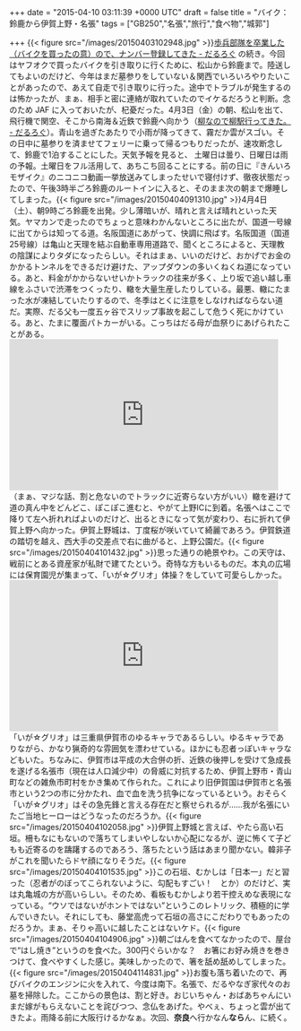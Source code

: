 
+++
date = "2015-04-10 03:11:39 +0000 UTC"
draft = false
title = "バイク：鈴鹿から伊賀上野・名張"
tags = ["GB250","名張","旅行","食べ物","城郭"]

+++
{{< figure src="/images/20150403102948.jpg"  >}}<a href="https://blog.daruyanagi.jp/entry/2015/04/06/195219">歩兵部隊を卒業した（バイクを買ったの意）ので、ナンバー登録してきた - だるろぐ</a> の続き。今回はヤフオクで買ったバイクを引き取りに行くために、松山から鈴鹿まで。陸送してもよいのだけど、今年はまだ墓参りをしていない＆関西でいろいろやりたいことがあったので、あえて自走で引き取りに行った。途中でトラブルが発生するのは怖かったが、まぁ、相手と密に連絡が取れていたのでイケるだろうと判断。念のため JAF に入っておいたが、杞憂だった。4月3日（金）の朝、松山を出て、飛行機で関空、そこから南海＆近鉄で鈴鹿へ向かう（<a href="https://blog.daruyanagi.jp/entry/2015/04/05/082420">柳なので柳駅行ってきた。 - だるろぐ</a>）。青山を過ぎたあたりで小雨が降ってきて、霧だか雲がスゴい。その日中に墓参りを済ませてフェリーに乗って帰るつもりだったが、速攻断念して、鈴鹿で1泊することにした。天気予報を見ると、 土曜日は曇り、日曜日は雨の予報。土曜日をフル活用して、あちこち回ることにする。前の日に『きんいろモザイク』のニコニコ動画一挙放送みてしまったせいで寝付けず、徹夜状態だったので、午後3時半ごろ鈴鹿のルートインに入ると、そのまま次の朝まで爆睡してしまった。{{< figure src="/images/20150404091310.jpg"  >}}4月4日（土）、朝9時ごろ鈴鹿を出発。少し薄暗いが、晴れと言えば晴れといった天気。ヤマカンで走ったのでちょっと意味わかんないところに出たが、国道一号線に出てからは知ってる道。名阪国道にあがって、快調に飛ばす。名阪国道（国道25号線）は亀山と天理を結ぶ自動車専用道路で、聞くところによると、天理教の陰謀によりタダになったらしい。それはまぁ、いいのだけど、おかげでお金のかかるトンネルをできるだけ避けた、アップダウンの多いくねくね道になっている。あと、料金がかからないせいかトラックの往来が多く、上り坂で追い越し車線をふさいで渋滞をつくったり、轍を大量生産したりしている。最悪、轍にたまった水が凍結していたりするので、冬季はとくに注意をしなければならない道だ。実際、だる父も一度五ヶ谷でスリップ事故を起こして危うく死にかけている。あと、たまに覆面パトカーがいる。こっちはだる母が血祭りにあげられたことがある。<iframe width="480" height="270" src="https://www.youtube.com/embed/08rqlJgv1l0?feature=oembed" frameborder="0" allow="accelerometer; autoplay; encrypted-media; gyroscope; picture-in-picture" allowfullscreen=""></iframe>（まぁ、マジな話、割と危ないのでトラックに近寄らない方がいい）轍を避けて道の真ん中をどんどこ、ぽこぽこ進むと、やがて上野ICに到着。名張へはここで降りて左へ折れればよいのだけど、出るときになって気が変わり、右に折れて伊賀上野へ向かった。伊賀上野城は、丁度桜が咲いていて綺麗であろう。伊賀鉄道の踏切を越え、西大手の交差点で右に曲がると、上野公園だ。{{< figure src="/images/20150404101432.jpg"  >}}思った通りの絶景やわ。この天守は、戦前にとある資産家が私財で建てたという。奇特な方もいるものだ。本丸の広場には保育園児が集まって、「いが☆グリオ」体操？をしていて可愛らしかった。<iframe width="480" height="270" src="https://www.youtube.com/embed/BwrZ762NJWg?feature=oembed" frameborder="0" allow="accelerometer; autoplay; encrypted-media; gyroscope; picture-in-picture" allowfullscreen=""></iframe>「いが☆グリオ」は三重県伊賀市のゆるキャラであるらしい。ゆるキャラでありながら、かなり猟奇的な雰囲気を漂わせている。ほかにも忍者っぽいキャラなどもいた。ちなみに、伊賀市は平成の大合併の折、近鉄の後押しを受けて急成長を遂げる名張市（現在は人口減少中）の脅威に対抗するため、伊賀上野市・青山町などの雑魚市町村をかき集めて作られた。これにより旧伊賀国は伊賀市と名張市という2つの市に分かたれ、血で血を洗う抗争になっているという。おそらく「いが☆グリオ」はその急先鋒と言える存在だと察せられるが……我が名張にいたご当地ヒーローはどうなったのだろうか。{{< figure src="/images/20150404102058.jpg"  >}}伊賀上野城と言えば、やたら高い石垣。柵もなにもないので落ちてしまいやしないか心配になるが、逆に怖くて子どもも近寄るのを躊躇するのであろう、落ちたという話はあまり聞かない。韓非子がこれを聞いたらドヤ顔になりそうだ。{{< figure src="/images/20150404101535.jpg"  >}}この石垣、むかしは「日本一」だと習った（忍者がのぼってこられないように、勾配もすごい！　とか）のだけど、実は丸亀城の方が高いらしい。そのため、看板もむかしより若干控えめな表現になっている。“ウソではないがホントではない”というこのレトリック、積極的に学んでいきたい。それにしても、藤堂高虎って石垣の高さにこだわりでもあったのだろうか。まぁ、そりゃ高いに越したことはないケド。{{< figure src="/images/20150404104906.jpg"  >}}朝ごはんを食べてなかったので、屋台で“はし焼き”というのを食べた。300円ぐらいかな？　お箸にお好み焼きを巻きつけて、食べやすくした感じ。美味しかったので、箸を舐め舐めしてしまった。{{< figure src="/images/20150404114831.jpg"  >}}お腹も落ち着いたので、再びバイクのエンジンに火を入れて、今度は南下。名張で、だるやなぎ家代々のお墓を掃除した。ここからの景色は、割と好き。おじいちゃん・おばあちゃんにいまだ嫁がもらえないことを詫びつつ、念仏をあげた。やべぇ、ちょっと雲が出てきたよ。雨降る前に大阪行けるかなぁ。次回、**奈良**へ行かなん**なら**ん、に続く。


